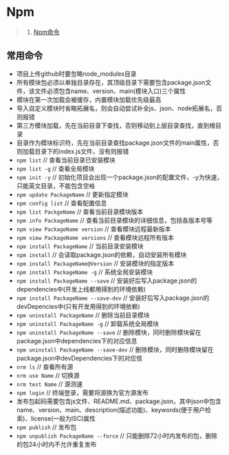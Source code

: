 # Npm
>1. [Npm命令](https://blog.csdn.net/u012982629/article/details/80676928?spm=1001.2101.3001.6650.14&utm_medium=distribute.pc_relevant.none-task-blog-2%7Edefault%7EBlogCommendFromBaidu%7Edefault-14.pc_relevant_default&depth_1-utm_source=distribute.pc_relevant.none-task-blog-2%7Edefault%7EBlogCommendFromBaidu%7Edefault-14.pc_relevant_default&utm_relevant_index=18)

## 常用命令
+ 项目上传github时要忽略node_modules目录
+ 所有模块包必须以单独目录存在，其顶级目录下需要包含package.json文件，该文件必须包含name、version、main(模块入口)三个属性
+ 模块在第一次加载会被缓存，内置模块加载优先级最高
+ 导入自定义模块时省略拓展名，则会自动尝试补全js、json、node拓展名，否则报错
+ 第三方模块加载，先在当前目录下查找，否则移动到上层目录查找，直到根目录
+ 目录作为模块标识符，先在当前目录查找package.json文件的main属性，否则加载目录下的index.js文件，没有则报错
+ `npm list`	// 查看当前目录已安装模块
+ `npm list -g`	// 查看全局模块
+ `npm init -y`	// 初始化项目会出现一个package.json的配置文件，-y为快速，只能英文目录，不能包含空格
+ `npm update PackageName`	// 更新指定模块
+ `npm config list`	// 查看配置信息
+ `npm list PackgeName`	// 查看当前目录模块版本
+ `npm info PackageName`	// 查看当前目录模块的详细信息，包括各版本号等
+ `npm view PackageName version`	// 查看模块远程最新版本
+ `npm view PackageName versions`	// 查看模块远程所有版本
+ `npm install PackageName` // 当前目录安装模块
+ `npm install`	// 会读取package.json的依赖，自动安装所有模块
+ `npm install PackageName@Version`	// 安装模块的指定版本
+ `npm install PackageName -g`	// 系统全局安装模块
+ `npm install PackageName --save`	// 安装好后写入package.json的dependencies中(开发上线都用得到的环境依赖)
+ `npm install PackageName --save-dev`	// 安装好后写入package.json的devDepencies中(只有开发用得到的环境依赖)
+ `npm uninstall PackageName`	// 删除当前目录模块
+ `npm uninstall PackageName -g`	// 卸载系统全局模块
+ `npm uninstall PackageName --save`	// 删除模块，同时删除模块留在package.json中dependencies下的对应信息
+ `npm uninstall PackageName --save-dev`	// 删除模块，同时删除模块留在package.json中devDependencies下的对应信
+ `nrm ls`	// 查看所有源
+ `nrm use Name`	// 切换源	
+ `nrm test Name`	// 源测速
+ `npm login`	// 终端登录，需要将源换为官方源发布
+ 发布包起码需要包含js文件、README.md、package.json，其中json中包含name、version、main、description(描述功能)、keywords(便于用户检索)、license(一般为ISC)属性
+ `npm publish`	// 发布包
+ `npm unpublish PackageName --force`	// 只能删除72小时内发布的包，删除的包24小时内不允许重复发布